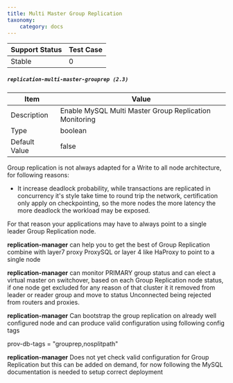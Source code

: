 ```yaml
---
title: Multi Master Group Replication
taxonomy:
    category: docs
---
```

| Support Status  | Test Case |  
| ----------------|-----------|
| Stable     | 0 |       

##### `replication-multi-master-grouprep (2.3)`


| Item | Value |
| ---- | ----- |
| Description | Enable MySQL Multi Master Group Replication Monitoring |
| Type | boolean |
| Default Value | false |  


Group replication is not always adapted for a Write to all node architecture, for following reasons:


- It increase deadlock probability, while transactions are replicated in concurrency it's style take time to round trip the network, certification only apply on checkpointing, so the more nodes the more latency the more deadlock the workload may be exposed.

For that reason your applications may have to always point to a single leader Group Replication node.

**replication-manager** can help you to get the best of Group Replication combine with layer7 proxy ProxySQL or layer 4 like HaProxy to point to a single node

**replication-manager** can monitor PRIMARY group status and can elect a virtual master on switchover, based on each Group Replication node status, if one node get excluded for any reason of that cluster it it removed from leader or reader group and move to status Unconnected being rejected from routers and proxies.

**replication-manager** Can bootstrap the group replication on already well configured node and can produce valid configuration using following config tags  

prov-db-tags = "grouprep,nosplitpath"

**replication-manager** Does not yet check valid configuration for Group Replication but this can be added on demand, for now following the MySQL documentation is needed to setup correct deployment
